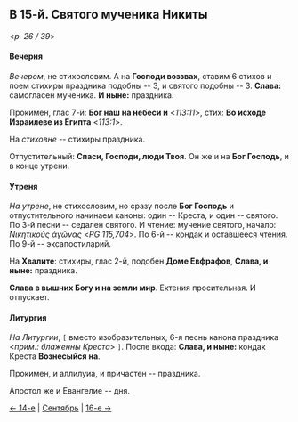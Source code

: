 
## В 15-й. Святого мученика Никиты

<*p. 26 / 39*>

#### Вечерня

*Вечером*, не стихословим. А на **Господи воззвах**, ставим 6 стихов и поем стихиры праздника
подобны -- 3, и святого подобны -- 3. **Слава:** самогласен мученика. **И ныне:** праздника. 

Прокимен, глас 7-й: **Бог наш на небеси и** <*113:11*>, стих: **Во исходе Израилеве из Египта** <*113:1*>. 

На *стиховне* -- стихиры праздника.  

Отпустительный: **Спаси, Господи, люди Твоя**. 
Он же и на **Бог Господь**, и в конце утрени.

#### Утреня

*На утрене*, не стихословим, но сразу после **Бог Господь** и отпустительного начинаем каноны: 
один -- Креста, и один -- святого. 
По 3-й песни -- седален святого. И чтение: мучение святого, начало: *Νικητικοὺς ἀγῶνας* <*PG 115,704*>. 
По 6-й -- кондак и оставшееся чтения. 
По 9-й -- эксапостиларий. 

На **Хвалите**: стихиры, глас 2-й, подобен **Доме Евфрафов**, **Слава, и ныне:** праздника. 

**Слава в вышних Богу и на земли мир**. Ектения просительная. И отпускает.   

#### Литургия

*На Литургии*, `[` вместо изобразительных, 6-я песнь канона праздника <*прим.: блаженны Креста*> `]`. 
После входа: **Слава, и ныне:** кондак Креста **Вознесыйся на**.  

Прокимен, и аллилуиа, и причастен -- праздника. 

Апостол же и Евангелие -- дня.

[← 14-е](09_14_MES.ru.md) | [Сентябрь](README.md#15-й) | [16-е →](09_16_MES.ru.md)
